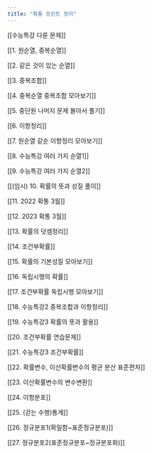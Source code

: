 ```yaml
---
title: "확통 프린트 정리"
---
```


[[수능특강 다룬 문제]]


[[1. 원순열, 중복순열]]


[[2. 같은 것이 있는 순열]]


[[3. 중복조합]]


[[4. 중복순열 중복조합 모아보기]]


[[5. 중단원 나머지 문제 몰아서 풀기]]  


[[6. 이항정리]]


[[7. 원순열 같순 이항정리 모아보기]]


[[8. 수능특강 여러 가지 순열1]]


[[9. 수능특강 여러 가지 순열2]]


[[(임시) 10. 확률의 뜻과 성질 풀이]]


[[11. 2022 확통 3월]]


[[12. 2023 확통 3월]]


[[13. 확률의 덧셈정리]]


[[14. 조건부확률]]


[[15. 확률의 기본성질 모아보기]]


[[16. 독립시행의 확률]]


[[17. 조건부확률 독립시행 모아보기]]


[[18. 수능특강2 중복조합과 이항정리]]


[[19. 수능특강3 확률의 뜻과 활용]]


[[20. 조건부확률 연습문제]]


[[21. 수능특강3 조건부확률]]


[[22. 확률변수, 이산확률변수의 평균 분산 표준편차]]


[[23. 이산확률변수의 변수변환]]


[[24. 이항분포]]


[[25. (걷는 수행)통계]]


[[26. 정규분포1(확밀함~표준정규분포)]]


[[27. 정규분포2(표준정규분포~정규분포화)]]